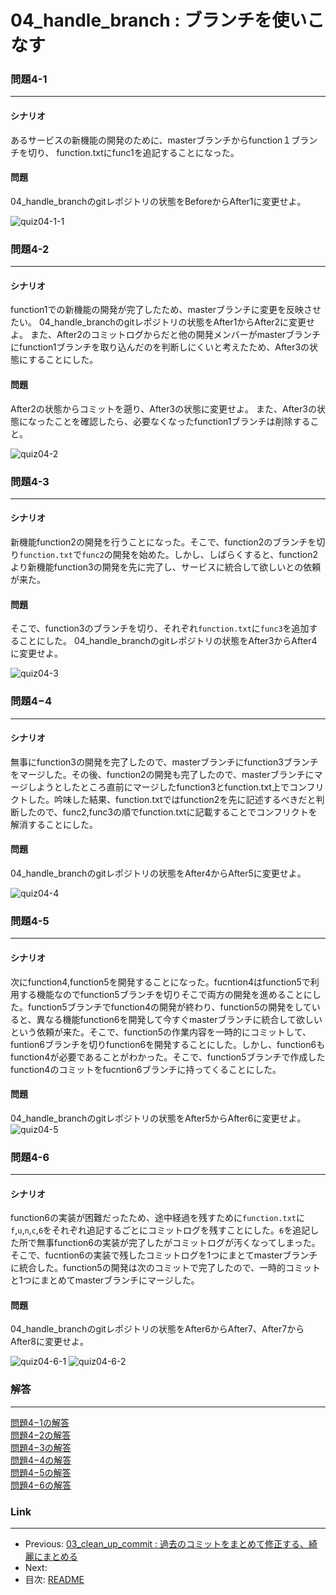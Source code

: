 04_handle_branch : ブランチを使いこなす
========

### 問題4-1
--------------------
#### シナリオ
あるサービスの新機能の開発のために、masterブランチからfunction１ブランチを切り、
function.txtにfunc1を追記することになった。
#### 問題
04_handle_branchのgitレポジトリの状態をBeforeからAfter1に変更せよ。  
  
![quiz04-1-1](images/04-1_handle_branch.png)  


### 問題4-2
--------------------
#### シナリオ
function1での新機能の開発が完了したため、masterブランチに変更を反映させたい。
04_handle_branchのgitレポジトリの状態をAfter1からAfter2に変更せよ。
また、After2のコミットログからだと他の開発メンバーがmasterブランチにfunction1ブランチを取り込んだのを判断しにくいと考えたため、After3の状態にすることにした。
#### 問題
After2の状態からコミットを遡り、After3の状態に変更せよ。
また、After3の状態になったことを確認したら、必要なくなったfunction1ブランチは削除すること。

![quiz04-2](images/04-2_handle_branch.png)

### 問題4-3
--------------------
#### シナリオ
新機能function2の開発を行うことになった。そこで、function2のブランチを切り`function.txt`で`func2`の開発を始めた。しかし、しばらくすると、function2より新機能function3の開発を先に完了し、サービスに統合して欲しいとの依頼が来た。
#### 問題
そこで、function3のブランチを切り、それぞれ`function.txt`に`func3`を追加することにした。
04_handle_branchのgitレポジトリの状態をAfter3からAfter4に変更せよ。 

![quiz04-3](images/04-3_handle_branch.png)

### 問題4−4 
-------------------
#### シナリオ
無事にfunction3の開発を完了したので、masterブランチにfunction3ブランチをマージした。その後、function2の開発も完了したので、masterブランチにマージしようとしたところ直前にマージしたfunction3とfunction.txt上でコンフリクトした。吟味した結果、function.txtではfunction2を先に記述するべきだと判断したので、func2,func3の順でfunction.txtに記載することでコンフリクトを解消することにした。
#### 問題
04_handle_branchのgitレポジトリの状態をAfter4からAfter5に変更せよ。 

![quiz04-4](images/04-4_handle_branch.png)



### 問題4-5
-------------------
#### シナリオ
次にfunction4,function5を開発することになった。fucntion4はfunction5で利用する機能なのでfunction5ブランチを切りそこで両方の開発を進めることにした。function5ブランチでfunction4の開発が終わり、function5の開発をしていると、異なる機能function6を開発して今すぐmasterブランチに統合して欲しいという依頼が来た。そこで、function5の作業内容を一時的にコミットして、funtion6ブランチを切りfunction6を開発することにした。しかし、function6もfunction4が必要であることがわかった。そこで、function5ブランチで作成したfunction4のコミットをfucntion6ブランチに持ってくることにした。
#### 問題
04_handle_branchのgitレポジトリの状態をAfter5からAfter6に変更せよ。 
![quiz04-5](images/04-5_handle_branch.png)

### 問題4-6 
--------------------
#### シナリオ
function6の実装が困難だったため、途中経過を残すために`function.txt`に`f`,`u`,`n`,`c`,`6`をそれぞれ追記するごとにコミットログを残すことにした。`6`を追記した所で無事function6の実装が完了したがコミットログが汚くなってしまった。そこで、fucntion6の実装で残したコミットログを1つにまとてmasterブランチに統合した。function5の開発は次のコミットで完了したので、一時的コミットと1つにまとめてmasterブランチにマージした。

#### 問題
04_handle_branchのgitレポジトリの状態をAfter6からAfter7、After7からAfter8に変更せよ。  

![quiz04-6-1](images/04-6-1_handle_branch.png)
![quiz04-6-2](images/04-6-2_handle_branch.png)



### 解答
--------------------

[問題4−1の解答](04_handle_branch_answer.md#ans4-1)  
[問題4−2の解答](04_handle_branch_answer.md#ans4-2)  
[問題4−3の解答](04_handle_branch_answer.md#ans4-3)  
[問題4−4の解答](04_handle_branch_answer.md#ans4-4)   
[問題4−5の解答](04_handle_branch_answer.md#ans4-5)   
[問題4−6の解答](04_handle_branch_answer.md#ans4-6)
  
### Link
--------------------
 * Previous: [03_clean_up_commit : 過去のコミットをまとめて修正する、綺麗にまとめる](03_clean_up_commit.md)
  * Next: 
 * 目次: [README](README.md)
 